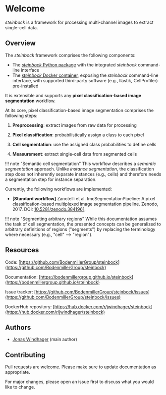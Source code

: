# Welcome

*steinbock* is a framework for processing multi-channel images to extract single-cell data.

## Overview

The *steinbock* framework comprises the following components:

- The [*steinbock* Python package](https://github.com/BodenmillerGroup/steinbock) with the integrated *steinbock* command-line interface
- The [*steinbock* Docker container](https://hub.docker.com/r/jwindhager/steinbock), exposing the *steinbock* command-line interface, with supported third-party software (e.g., Ilastik, CellProfiler) pre-installed

It is extensible and supports any **pixel classification-based image segmentation** workflow.

At its core, pixel classification-based image segmentation comprises the following steps:

  1. **Preprocessing**: extract images from raw data for processing

  2. **Pixel classification**: probabilistically assign a class to each pixel

  3. **Cell segmentation**: use the assigned class probabilities to define cells

  4. **Measurement**: extract single-cell data from segmented cells

!!! note "Semantic cell segmentation"
    This workflow describes a *semantic segmentation* approach. Unlike *instance segmentation*, the classification step does not inherently separate instances (e.g., cells) and therefore needs a segmentation step for instance separation.

Currently, the following workflows are implemented:

  - **[Standard workflow]** Zanotelli et al. ImcSegmentationPipeline: A pixel classification-based multiplexed image segmentation pipeline. Zenodo, 2017. DOI: [10.5281/zenodo.3841961](https://doi.org/10.5281/zenodo.3841961).

!!! note "Segmenting arbitrary regions"
    While this documentation assumes the task of cell segmentation, the presented concepts can be generalized to arbitrary definitions of regions ("segments") by replacing the terminology where necessary (e.g., "cell" --> "region").

## Resources

Code: [https://github.com/BodenmillerGroup/steinbock](https://github.com/BodenmillerGroup/steinbock)

Documentation: [https://bodenmillergroup.github.io/steinbock](https://bodenmillergroup.github.io/steinbock)

Issue tracker: [https://github.com/BodenmillerGroup/steinbock/issues](https://github.com/BodenmillerGroup/steinbock/issues)

DockerHub repository: [https://hub.docker.com/r/jwindhager/steinbock](https://hub.docker.com/r/jwindhager/steinbock)

## Authors

- [Jonas Windhager](mailto:jonas.windhager@uzh.ch) (main author)

## Contributing

Pull requests are welcome. Please make sure to update documentation as appropriate.

For major changes, please open an issue first to discuss what you would like to change.
